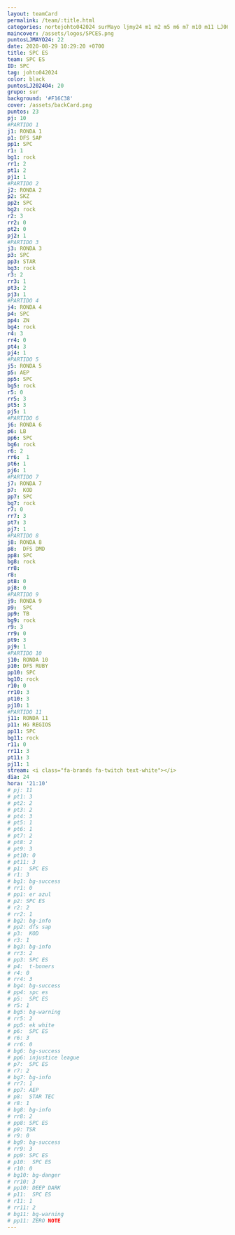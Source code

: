 ```yaml
---
layout: teamCard
permalink: /team/:title.html
categories: nortejohto042024 surMayo ljmy24 m1 m2 m5 m6 m7 m10 m11 LJ06 LJ3 LJ4 LJ9
maincover: /assets/logos/SPCES.png
puntosLJMAYO24: 22
date: 2020-08-29 10:29:20 +0700
title: SPC ES
team: SPC ES
ID: SPC
tag: johto042024
color: black
puntosLJ202404: 20
grupo: sur
background: '#F16C38'
cover: /assets/backCard.png
puntos: 23
pj: 10
#PARTIDO 1
j1: RONDA 1
p1: DFS SAP
pp1: SPC
r1: 1
bg1: rock
rr1: 2
pt1: 2
pj1: 1
#PARTIDO 2
j2: RONDA 2
p2: SKZ
pp2: SPC
bg2: rock
r2: 3
rr2: 0
pt2: 0
pj2: 1
#PARTIDO 3
j3: RONDA 3
p3: SPC
pp3: STAR
bg3: rock
r3: 2
rr3: 1
pt3: 2
pj3: 1
#PARTIDO 4
j4: RONDA 4
p4: SPC
pp4: ZN
bg4: rock
r4: 3
rr4: 0
pt4: 3
pj4: 1
#PARTIDO 5
j5: RONDA 5
p5: AEP
pp5: SPC
bg5: rock
r5: 0
rr5: 3
pt5: 3
pj5: 1 
#PARTIDO 6
j6: RONDA 6
p6: LB
pp6: SPC
bg6: rock
r6: 2
rr6:  1
pt6: 1
pj6: 1
#PARTIDO 7
j7: RONDA 7
p7:  KOD
pp7: SPC
bg7: rock
r7: 0
rr7: 3
pt7: 3
pj7: 1 
#PARTIDO 8
j8: RONDA 8
p8:  DFS DMD
pp8: SPC
bg8: rock
rr8: 
r8: 
pt8: 0
pj8: 0 
#PARTIDO 9
j9: RONDA 9
p9:  SPC
pp9: TB
bg9: rock
r9: 3
rr9: 0
pt9: 3
pj9: 1 
#PARTIDO 10
j10: RONDA 10
p10: DFS RUBY
pp10: SPC
bg10: rock
r10: 0
rr10: 3
pt10: 3
pj10: 1
#PARTIDO 11
j11: RONDA 11
p11: HG REGIOS
pp11: SPC
bg11: rock
r11: 0
rr11: 3
pt11: 3
pj11: 1 
stream: <i class="fa-brands fa-twitch text-white"></i>
dia: 24
hora: '21:10'
# pj: 11
# pt1: 3
# pt2: 2
# pt3: 2
# pt4: 3
# pt5: 1
# pt6: 1
# pt7: 2
# pt8: 2
# pt9: 3
# pt10: 0
# pt11: 3
# p1:  SPC ES
# r1: 3
# bg1: bg-success
# rr1: 0
# pp1: er azul
# p2: SPC ES
# r2: 2
# rr2: 1
# bg2: bg-info
# pp2: dfs sap
# p3:  KOD
# r3: 1
# bg3: bg-info
# rr3: 2
# pp3: SPC ES
# p4:  t-boners
# r4: 0
# rr4: 3
# bg4: bg-success
# pp4: spc es
# p5:  SPC ES
# r5: 1
# bg5: bg-warning
# rr5: 2
# pp5: ek white
# p6:  SPC ES
# r6: 3
# rr6: 0
# bg6: bg-success
# pp6: injustice league
# p7:  SPC ES
# r7: 2
# bg7: bg-info
# rr7: 1
# pp7: AEP
# p8:  STAR TEC
# r8: 1
# bg8: bg-info
# rr8: 2
# pp8: SPC ES
# p9: TSR
# r9: 0
# bg9: bg-success
# rr9: 3
# pp9: SPC ES
# p10:  SPC ES
# r10: 0
# bg10: bg-danger
# rr10: 3
# pp10: DEEP DARK
# p11:  SPC ES
# r11: 1
# rr11: 2
# bg11: bg-warning
# pp11: ZERO NOTE
---
```



